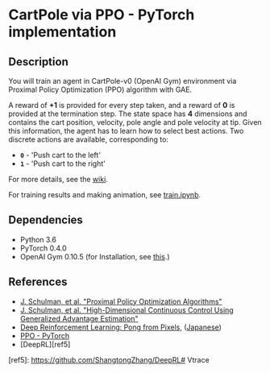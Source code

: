[//]: # (Image References)


# CartPole via PPO - PyTorch implementation

## Description

You will train an agent in CartPole-v0 (OpenAI Gym) environment via Proximal Policy Optimization (PPO) algorithm with GAE.  

A reward of **+1** is provided for every step taken, and a reward of **0** is provided at the termination step. The state space has **4** dimensions and contains the cart position, velocity, pole angle and pole velocity at tip. 
Given this information, the agent has to learn how to select best actions. 
Two discrete actions are available, corresponding to:

- **`0`** - 'Push cart to the left'
- **`1`** - 'Push cart to the right'

For more details, see the [wiki](https://github.com/openai/gym/wiki/CartPole-v0).

For training results and making animation, see [train.ipynb](train.ipynb). 

## Dependencies

- Python 3.6
- PyTorch 0.4.0
- OpenAI Gym 0.10.5 (for Installation, see [this](https://github.com/openai/gym#id8).)

## References

- [J. Schulman, et al. "Proximal Policy Optimization Algorithms"][ref1]
- [J. Schulman, et al. "High-Dimensional Continuous Control Using Generalized Advantage Estimation"][ref2]
- [Deep Reinforcement Learning: Pong from Pixels][ref3], ([Japanese][ref3-1])
- [PPO - PyTorch][ref4]
- [DeepRL][ref5] 

[ref1]: https://arxiv.org/pdf/1707.06347.pdf
[ref2]: https://arxiv.org/abs/1506.02438
[ref3]: http://karpathy.github.io/2016/05/31/rl/
[ref3-1]: https://postd.cc/deep-reinforcement-learning-pong-from-pixels-1/
[ref4]: https://github.com/dai-dao/PPO-Pytorch
[ref5]: https://github.com/ShangtongZhang/DeepRL# Vtrace
